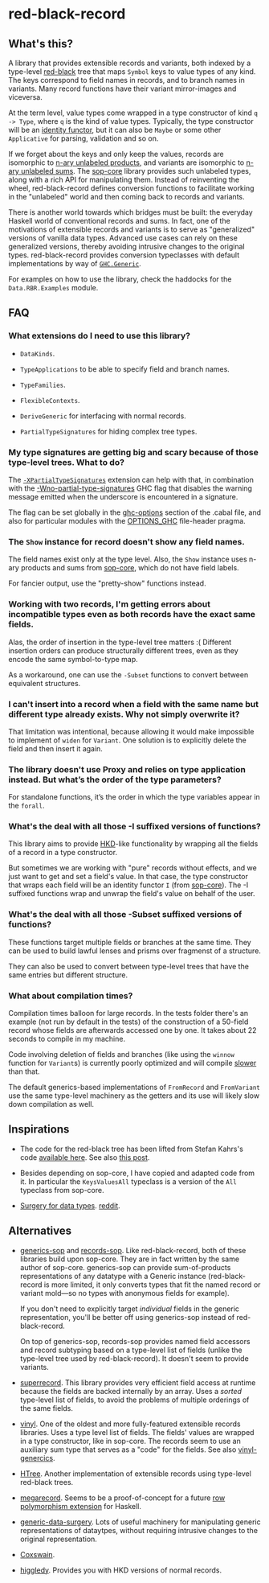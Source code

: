 # red-black-record

## What's this?

A library that provides extensible records and variants, both indexed by a
type-level [red-black](https://en.wikipedia.org/wiki/Red%E2%80%93black_tree)
tree that maps `Symbol` keys to value types of any kind. The keys correspond to
field names in records, and to branch names in variants. Many record functions
have their variant mirror-images and viceversa.

At the term level, value types come wrapped in a type constructor of kind `q ->
Type`, where `q` is the kind of value types. Typically, the type constructor
will be an [identity
functor](http://hackage.haskell.org/package/sop-core-0.4.0.0/docs/Data-SOP.html#t:I),
but it can also be `Maybe` or some other `Applicative` for parsing, validation
and so on.

If we forget about the keys and only keep the values, records are isomorphic to
[n-ary unlabeled
products](http://hackage.haskell.org/package/sop-core-0.4.0.0/docs/Data-SOP.html#t:NP),
and variants are isomorphic to [n-ary unlabeled
sums](http://hackage.haskell.org/package/sop-core-0.4.0.0/docs/Data-SOP.html#t:NS).
The [sop-core](http://hackage.haskell.org/package/sop-core) library provides
such unlabeled types, along with a rich API for manipulating them. Instead of
reinventing the wheel, red-black-record defines conversion functions to
facilitate working in the "unlabeled" world and then coming back to records and
variants.

There is another world towards which bridges must be built: the everyday
Haskell world of conventional records and sums. In fact, one of the motivations
of extensible records and variants is to serve as "generalized" versions of
vanilla data types. Advanced use cases can rely on these generalized versions,
thereby avoiding intrusive changes to the original types. red-black-record
provides conversion typeclasses with default implementations by way of
[`GHC.Generic`](http://hackage.haskell.org/package/base-4.12.0.0/docs/GHC-Generics.html).

For examples on how to use the library, check the haddocks for the
`Data.RBR.Examples` module.

## FAQ

### What extensions do I need to use this library?

* `DataKinds`.

* `TypeApplications` to be able to specify field and branch names.

* `TypeFamilies`.

* `FlexibleContexts`.

* `DeriveGeneric` for interfacing with normal records.

* `PartialTypeSignatures` for hiding complex tree types.

### My type signatures are getting big and scary because of those type-level trees. What to do?

The
[`-XPartialTypeSignatures`](https://downloads.haskell.org/~ghc/latest/docs/html/users_guide/glasgow_exts.html?#extension-PartialTypeSignatures)
extension can help with that, in combination with the
[-Wno-partial-type-signatures](https://downloads.haskell.org/~ghc/latest/docs/html/users_guide/using-warnings.html#ghc-flag--Wpartial-type-signatures)
GHC flag that disables the warning message emitted when the underscore is
encountered in a signature.

The flag can be set globally in the
[ghc-options](https://www.haskell.org/cabal/users-guide/developing-packages.html?#pkg-field-ghc-options)
section of the .cabal file, and also for particular modules with the
[OPTIONS_GHC](https://downloads.haskell.org/~ghc/latest/docs/html/users_guide/glasgow_exts.html?highlight=options_ghc#options-ghc-pragma)
file-header pragma.

### The `Show` instance for record doesn't show any field names.

The field names exist only at the type level. Also, the `Show` instance uses
n-ary products and sums from
[sop-core](http://hackage.haskell.org/package/sop-core), which do not have
field labels.

For fancier output, use the "pretty-show" functions instead.

### Working with two records, I'm getting errors about incompatible types even as both records have the exact same fields.

Alas, the order of insertion in the type-level tree matters :( Different
insertion orders can produce structurally different trees, even as they encode
the same symbol-to-type map.

As a workaround, one can use the `-Subset` functions to convert between
equivalent structures.

### I can't insert into a record when a field with the same name but different type already exists. Why not simply overwrite it?

That limitation was intentional, because allowing it would make impossible to
implement of `widen` for `Variant`. One solution is to explicitly delete the
field and then insert it again.

### The library doesn't use Proxy and relies on type application instead. But what’s the order of the type parameters?

For standalone functions, it’s the order in which the type variables appear in
the `forall`.

### What's the deal with all those -I suffixed versions of functions?

This library aims to provide
[HKD](http://reasonablypolymorphic.com/blog/higher-kinded-data/)-like
functionality by wrapping all the fields of a record in a type constructor.

But sometimes we are working with "pure" records without effects, and we just
want to get and set a field's value. In that case, the type constructor that
wraps each field will be an identity functor `I` (from
[sop-core](http://hackage.haskell.org/package/sop-core)). The -I suffixed
functions wrap and unwrap the field's value on behalf of the user.

### What's the deal with all those -Subset suffixed versions of functions?

These functions target multiple fields or branches at the same time. They can
be used to build lawful lenses and prisms over fragmenst of a structure.

They can also be used to convert between type-level trees that have the same
entries but different structure.

### What about compilation times?

Compilation times balloon for large records. In the tests folder there's
an example (not run by default in the tests) of the construction of a 50-field
record whose fields are afterwards accessed one by one. It takes about 22
seconds to compile in my machine. 

Code involving deletion of fields and branches (like using the `winnow`
function for `Variant`s) is currently poorly optimized and will compile
[slower](https://github.com/danidiaz/red-black-record/issues/12) than that.

The default generics-based implementations of `FromRecord` and `FromVariant`
use the same type-level machinery as the getters and its use will likely slow
down compilation as well.

## Inspirations

* The code for the red-black tree has been lifted from Stefan Kahrs's code
  [available
  here](https://www.cs.kent.ac.uk/people/staff/smk/redblack/rb.html). See also
  [this post](https://www.cs.kent.ac.uk/people/staff/smk/redblack/rb.html).

* Besides depending on sop-core, I have copied and adapted code from it. In
  particular the `KeysValuesAll` typeclass is a version of the `All` typeclass
  from sop-core. 

* [Surgery for data
  types](https://blog.poisson.chat/posts/2018-11-26-type-surgery.html).
  [reddit](https://www.reddit.com/r/haskell/comments/a0gi4z/surgery_for_data_types/).

## Alternatives

* [generics-sop](http://hackage.haskell.org/package/generics-sop) and
  [records-sop](http://hackage.haskell.org/package/records-sop). Like
  red-black-record, both of these libraries build upon sop-core. They are in
  fact written by the same author of sop-core. generics-sop can provide
  sum-of-products representations of any datatype with a Generic instance
  (red-black-record is more limited, it only converts types that fit the named
  record or variant mold—so no types with anonymous fields for example). 
  
  If you don't need to explicitly target *individual* fields in the generic
  representation, you'll be better off using generics-sop instead of
  red-black-record. 
  
  On top of generics-sop, records-sop provides named field accessors and record
  subtyping based on a type-level list of fields (unlike the type-level tree
  used by red-black-record). It doesn't seem to provide variants.

* [superrecord](http://hackage.haskell.org/package/superrecord). This library
  provides very efficient field access at runtime because the fields are backed
  internally by an array. Uses a *sorted* type-level list of fields, to avoid
  the problems of multiple orderings of the same fields.

* [vinyl](http://hackage.haskell.org/package/vinyl). One of the oldest and more
  fully-featured extensible records libraries. Uses a type level list of
  fields. The fields' values are wrapped in a type constructor, like in
  sop-core. The records seem to use an auxiliary sum type that serves as a
  "code" for the fields. See also
  [vinyl-genercics](https://hackage.haskell.org/package/vinyl-generics).

* [HTree](https://github.com/i-am-tom/learn-me-a-haskell#htree). Another
  implementation of extensible records using type-level red-black trees.

* [megarecord](https://github.com/jvanbruegge/Megarecord). Seems to be a
  proof-of-concept for a future [row polymorphism
  extension](https://github.com/ghc-proposals/ghc-proposals/pull/180) for
  Haskell.

* [generic-data-surgery](https://hackage.haskell.org/package/generic-data-surgery).
  Lots of useful machinery for manipulating generic representations of
  dataytpes, without requiring intrusive changes to the original
  representation.

* [Coxswain](https://ghc.haskell.org/trac/ghc/wiki/Plugins/TypeChecker/RowTypes/Coxswain).

* [higgledy](http://hackage.haskell.org/package/higgledy). Provides you with HKD
  versions of normal records.


